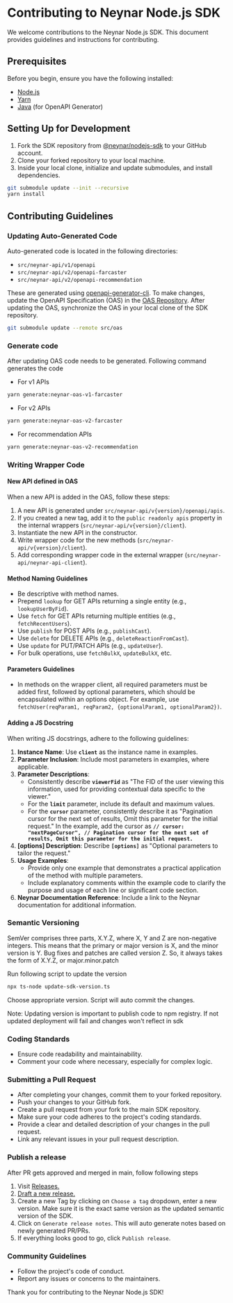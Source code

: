 # Contributing to Neynar Node.js SDK

We welcome contributions to the Neynar Node.js SDK. This document provides guidelines and instructions for contributing.

## Prerequisites

Before you begin, ensure you have the following installed:

- [Node.js](https://nodejs.org/en/download/)
- [Yarn](https://classic.yarnpkg.com/lang/en/docs/install)
- [Java](https://www.oracle.com/java/technologies/javase-jdk11-downloads.html) (for OpenAPI Generator)

## Setting Up for Development

1. Fork the SDK repository from [@neynar/nodejs-sdk](https://github.com/neynarxyz/nodejs-sdk) to your GitHub account.
2. Clone your forked repository to your local machine.
3. Inside your local clone, initialize and update submodules, and install dependencies.

```bash
git submodule update --init --recursive
yarn install
```

## Contributing Guidelines

### Updating Auto-Generated Code

Auto-generated code is located in the following directories:

- `src/neynar-api/v1/openapi`
- `src/neynar-api/v2/openapi-farcaster`
- `src/neynar-api/v2/openapi-recommendation`

These are generated using [openapi-generator-cli](https://github.com/OpenAPITools/openapi-generator-cli). To make changes, update the OpenAPI Specification (OAS) in the [OAS Repository](https://github.com/neynarxyz/oas). After updating the OAS, synchronize the OAS in your local clone of the SDK repository.

```bash
git submodule update --remote src/oas
```

### Generate code

After updating OAS code needs to be generated. Following command generates the code

- For v1 APIs
```bash
yarn generate:neynar-oas-v1-farcaster
```
-  For v2 APIs
```bash
yarn generate:neynar-oas-v2-farcaster
```
- For recommendation APIs
```bash
yarn generate:neynar-oas-v2-recommendation
```

### Writing Wrapper Code

#### New API defined in OAS

When a new API is added in the OAS, follow these steps:

1. A new API is generated under `src/neynar-api/v{version}/openapi/apis`.
2. If you created a new tag, add it to the `public readonly apis` property in the internal wrappers (`src/neynar-api/v{version}/client`).
3. Instantiate the new API in the constructor.
4. Write wrapper code for the new methods (`src/neynar-api/v{version}/client`).
5. Add corresponding wrapper code in the external wrapper (`src/neynar-api/neynar-api-client`).

#### Method Naming Guidelines

- Be descriptive with method names.
- Prepend `lookup` for GET APIs returning a single entity (e.g., `lookupUserByFid`).
- Use `fetch` for GET APIs returning multiple entities (e.g., `fetchRecentUsers`).
- Use `publish` for POST APIs (e.g., `publishCast`).
- Use `delete` for DELETE APIs (e.g., `deleteReactionFromCast`).
- Use `update` for PUT/PATCH APIs (e.g., `updateUser`).
- For bulk operations, use `fetchBulkX`, `updateBulkX`, etc.

#### Parameters Guidelines

- In methods on the wrapper client, all required parameters must be added first, followed by optional parameters, which should be encapsulated within an options object. For example, use `fetchUser(reqParam1, reqParam2, {optionalParam1, optionalParam2})`.

#### Adding a JS Docstring

When writing JS docstrings, adhere to the following guidelines:

1. **Instance Name**: Use **`client`** as the instance name in examples.
2. **Parameter Inclusion**: Include most parameters in examples, where applicable.
3. **Parameter Descriptions**:
   - Consistently describe **`viewerFid`** as "The FID of the user viewing this information, used for providing contextual data specific to the viewer."
   - For the **`limit`** parameter, include its default and maximum values.
   - For the **`cursor`** parameter, consistently describe it as "Pagination cursor for the next set of results, Omit this parameter for the initial request." In the example, add the cursor as **`// cursor: "nextPageCursor", // Pagination cursor for the next set of results, Omit this parameter for the initial request.`**
4. **[options] Description**: Describe **`[options]`** as "Optional parameters to tailor the request."
5. **Usage Examples**:
   - Provide only one example that demonstrates a practical application of the method with multiple parameters.
   - Include explanatory comments within the example code to clarify the purpose and usage of each line or significant code section.
6. **Neynar Documentation Reference**: Include a link to the Neynar documentation for additional information.

### Semantic Versioning

SemVer comprises three parts, X.Y.Z, where X, Y and Z are non-negative integers. This means that the primary or major version is X, and the minor version is Y. Bug fixes and patches are called version Z. So, it always takes the form of X.Y.Z, or major.minor.patch

Run following script to update the version

```bash
npx ts-node update-sdk-version.ts
```

Choose appropriate version. Script will auto commit the changes.

Note: Updating version is important to publish code to npm registry. If not updated deployment will fail and changes won't reflect in sdk

### Coding Standards

- Ensure code readability and maintainability.
- Comment your code where necessary, especially for complex logic.

### Submitting a Pull Request

- After completing your changes, commit them to your forked repository.
- Push your changes to your GitHub fork.
- Create a pull request from your fork to the main SDK repository.
- Make sure your code adheres to the project's coding standards.
- Provide a clear and detailed description of your changes in the pull request.
- Link any relevant issues in your pull request description.

### Publish a release

After PR gets approved and merged in main, follow following steps

1. Visit [Releases.](https://github.com/neynarxyz/nodejs-sdk/releases)
2. [Draft a new release.](https://github.com/neynarxyz/nodejs-sdk/releases/new)
3. Create a new Tag by clicking on `Choose a tag` dropdown, enter a new version. Make sure it is the exact same version as the updated semantic version of the SDK.
4. Click on `Generate release notes`. This will auto generate notes based on newly generated PR/PRs.
5. If everything looks good to go, click `Publish release`.

### Community Guidelines

- Follow the project's code of conduct.
- Report any issues or concerns to the maintainers.

Thank you for contributing to the Neynar Node.js SDK!
